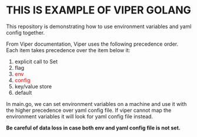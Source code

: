# THIS IS EXAMPLE OF VIPER GOLANG

<p>This repository is demonstrating how to use environment variables and yaml config together.</p>

<p>From Viper documentation, Viper uses the following precedence order. Each item takes precedence over the item below it:</p>

<ol>
<li>explicit call to Set</li>
<li>flag</li>
<li><font color="red">env</font></li>
<li><font color="red">config</font></li>
<li>key/value store</li>
<li>default</li>
</ol>

<p>In main.go, we can set environment variables on a machine and use it with the higher precedence over yaml config file. If viper cannot map the environment variables it will look for yaml config file instead.</p>

**Be careful of data loss in case both env and yaml config file is not set.**
